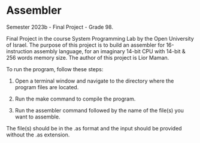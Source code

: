 # Assembler

Semester 2023b - Final Project - Grade 98.

Final Project in the course System Programming Lab by the Open University of Israel. The purpose of this project is to build an assembler for 16-instruction assembly language, for an imaginary 14-bit CPU with 14-bit & 256 words memory size. The author of this project is Lior Maman.


To run the program, follow these steps:

1. Open a terminal window and navigate to the directory where the program files are located.

2. Run the make command to compile the program.

3. Run the assembler command followed by the name of the file(s) you want to assemble.

The file(s) should be in the .as format and the input should be provided without the .as extension.

